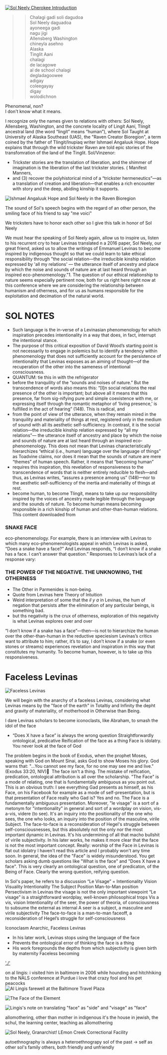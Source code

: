 [![Sol Neely Cherokee Introduction](CherokeeSol.PNG)](https://www.youtube.com/clip/UgkxpS_nhypcYH4Wj3dLVScyy020w5jWxXC9)

>>Chalagi gadi soli dagudoa  
Sol Neely daguadoa  
ayoneega  gadi  
nagu jigi  
Allensberg Washington  
chineyla asehno  
Alaska  
Tinglit Aani  
chalagi  
de lacagowe   
al de school chalagi   
degladagoowee  
adigay  
coleegayay  
digay  
wolodichnon  


Phenomenal, non?  
I don't know what it means.
 
I recognize only the names given to relations with others: Sol Neely,  Allensberg, Washington, and the concrete locality of Lingít Aaní, Tlingít ancestral land (the word “lingít” means “human”), where Sol Taught at University of Alaska Southeast (UAS), the "Raven Creator Bioregion", a term coined by the father of Tlingit/Inupiaq writer Ishmael Angaluuk Hope.  Hope explains that through the wild trickster Raven are told epic stories of the transfomration of the land of the Tinglit.
Sol/Vinzenor:  
* Trickster stories are the translation of liberation, and the shimmer of imagination is the liberation of the last trickster stories. ( Manifest Manners,
* and (3) recover the polyhistorical mind of a “trickster hermeneutics”—as a translation of creation and liberation—that enables a rich encounter with story and the deep, abiding kinship it supports. 

![Ishmael Angaluuk Hope and Sol Neely in the Raven Bioregion](./CarTurkeyTurkey.PNG "Ishmael Angaluuk Hope and Sol Neely in the Raven Bioregion")


The sound of Sol's speech begins with the regard of an other person, the smiling face of his friend to say "me voici"


We tricksters have to honor each other so I give this talk in honor of Sol Neely 

We must hear the speaking of Sol Neely again, allow us to inspire us, listen to his recurrent cry to hear Levinas translated 
n a 2016 paper, Sol Neely, our great friend, asked us to allow the writings of Emmanuel Levinas to become inspired by indigenous thought so that we could learn to take ethical responsibility through "the social relation—the irreducible kinship relation expressed by 'all my relations' — the utterance itself of ancestry and place by which the noise and sounds of nature are at last heard through an inspired eco-phenomenology."1. The question of our ethical relationship to nature seems especially pertinent now, both for us right here right now at this conference where we are considering the relationship between humanism and otherness, and for us as humans responsible for the exploitation and decimation of the natural world.

SOL NOTES
==========

* Such language is the in-verse of a Levinasian phenomenology for which inspiration precedes intentionality in a way that does, in fact, interrupt the intentional stance.
* The purpose of this critical exposition of David Wood’s starting point is not necessarily to engage in polemics but to identify a tendency within phenomenology that does not sufficiently account for the persistence of intentionality that Levinas exposes as an aiming of thought—of the recuperation of the other into the sameness of intentional consciousness.
* QUANTUM: tie this in with the refrigerator
* before the tranquility of the “sounds and noises of nature.” But the transcendence of words also means this: “[I]n social relations the real presence of the other is important; but above all it means that this presence, far from sig-nifying pure and simple coexistence with me, or expressing itself through the romantic metaphor of ‘living presence,’ is fulfilled in the act of hearing” (148). This is radical, and
* from the point of view of the utterance, when they remain mired in the tranquility and materiality of things at rest, registered only in the medium of sound with all its aesthetic self-sufficiency. In contrast, it is the social relation—the irreducible kinship relation expressed by “all my relations”— the utterance itself of ancestry and place by which the noise and sounds of nature are at last heard through an inspired eco-phenomenology. This does not mean that Levinas characteristically hierarchizes “ethical (i.e., human) language over the language of things” as Toadvine claims, nor does it mean that the sounds of nature are mere “themes” of human speech. Rather, it means that “becoming human”
* requires this inspiration, this revelation of responsiveness to the transcendence of words that is neither entirely reducible to flesh—and thus, as Levinas writes, “assures a presence among us” (148)—nor to the aesthetic self-sufficiency of the inertia and materiality of things at rest.
* become human, to become Tlingít, means to take up our responsibility inspired by the voices of ancestry made legible through the language and the sounds of nature. To become human means becoming responsible in a rich kinship of human and other-than-human relations. This content downloaded from


### SNAKE FACE
eco-phenomenology. For example, there is an interview with Levinas to which many eco-phenomenologists appeal in which Levinas is asked, “Does a snake have a face?” And Levinas responds, “I don’t know if a snake has a face. I can’t answer that question.” Responses to Levinas’s lack of a response vary:

### THE POWER OF THE NEGATiVE. THE UNKNOWING, THE OTHERNESS
* The Other in Parmenides is non-being.  
* Quote from Levinas here Theory of Intuition
* Weird interpretation of some that the *il y a* in Levinas, the hum of negation that persists after the elimination of any particular beings, is something bad.
* but ths negativity is the crux of otherness, exploration of this negativity is what Levinas explores over and over

“I don’t know if a snake has a face”—then—is not to hierarchize the human over the other-than-human in the reductive speciesism Levinas’s critics want to attribute to him; rather, it’s to say, I don’t know if a snake (or even stones or streams) experiences revelation and inspiration in this way that constitutes my humanity. To become human, however, is to take up this responsiveness.

# Faceless Levinas

![Faceless Levinas](FacelessLevinas.jpg "Faceless Levinas")

We will begin with the anarchy of a faceless Levinas, considering what Levinas means by the "face of the earth" in Totaltiy and Infinity the depht and gravity of materiality, of motherhood in Otherwise than Being. 


I dare Levinas scholars to become iconoclasts, like Abraham, to smash the idol of the face

* “Does X have a face” is always the wrong question
Straightforwardly ontological, predicative
Reification of the face as a thing
Face is idolatry. You never look at the face of God

The problem begins in the book of Exodus, when the prophet Moses, speaking with God on Mount Sinai, asks God to show Moses his glory. God warns that: "…You cannot see my face, for no one may see me and live." (Exodus 33:20, NIV) 
The face isn't a thing. The mistake of reification, predication, ontological attribution is all over the scholarship. "The Face" is a mode of relating, one that is fundamentally ambiguous as you point out. This is an obvious truth: I see everything Gad presents as himself, as his Face, on his Facebook for example as a mode of self-presentation, but is that presentation of Face really who Gad is? Yes and no. The Face is a fundamentally ambiguous presentation. Moreover, "le visage" is a sort of a metonym for "intentionality" in general and sort of a wordplay on vision, vis-a-vis, videre (to see). It's an inquiry into the positionality of the one who sees, the one who looks, an inquiry into the position of the masculine, virile Subject. The face-to-face is a reconsideration of Hegel's struggle between self-consciousnesses, but this absolutely not the only nor the most important dynamic in Levinas. It's his undermining of all that macho bullshit of virile subjectivity. In his later works, he makes it more clear that the face is not the most important concept.
Really: worship of the Face in Levinas is flat out idolatry
I haven't read this article and I probably won't any time soon. In general, the idea of the "Face" is widely misunderstood. You get scholars asking dumb questions like "What is the face" and "Does X have a face". This is very clearly an ontological question, one of predicaton, of the Being of Face. Clearly the wrong question, reifying question.

In Sol's paper, he refers to a discussion 
“Le Visage” = Intentionality
Vision
Visuality
Intentionality The Subject Position
Man-to-Man position
Persectivism in Levinas the visage is not the only important viewpoint
“Le visage” is a straightforward wordplay, well-known philosophical trops
Vis a vis, vision
Intentionality of the seer, the power of theoria, of consciousness to subsume the external as internal
A seer is a subject, a masculine and virile subjectivity
The face-to-face is a man-to-man faceoff, a reconsideration of Hegel’s struggle for self-consciousness




Iconoclasm Anarchic, Faceless Levinas
* In his later work, Levinas stops using the language of the face
* Prevents the ontological error of thinking the face is a thing
* His work foregrounds the depths from which subjectivity is given birth by maternity
Faceless becoming






['./']()


on al lingis: i visited him in baltimore in 2006 while hounding and hitchhiking to the NALS conference at Purdue i love that crazy fool and his pet peacocks  
![Al Lingis farewell at the Baltimore Travel Plaza](../../al.jpg "Al Lingis farewell at the Baltimore Travel Plaza")

![The Face of the Element](./FaceOfTheElement.PNG "The Face of the Element")

![Lingis's note on translating "face" as "side" and "visage" as "face"](./LingisTranslatorsNote.PNG "Lingis's note on translating 'face' as 'side' and 'visage' as 'face'")




allomothering, other than mother
in indigenous it's the house
in jewish, the schul, the learning center,
teaching as allomothering

![Sol Neely, Granarchist!](AllomotheringFlyingUniversity.PNG "Sol Neely, Granarchist")
LEmon Creek Correctional Facility 










autoethnography  is always a heteroethnograpy
sol of the past -> self as other
sol's family
others, both friendly and unfriendly